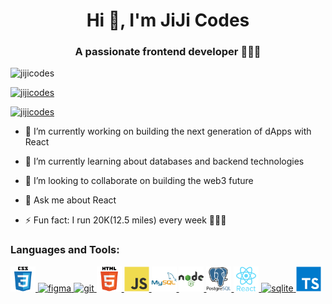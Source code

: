 <h1 align="center">Hi 👋, I'm JiJi Codes</h1>
<h3 align="center">A passionate frontend developer 💫💫💫</h3>


<p align="left"> <img src="https://komarev.com/ghpvc/?username=jijicodes&label=Profile%20views&color=0e75b6&style=flat" alt="jijicodes" /> </p>

<p align="left"> <a href="https://twitter.com/jijicodes" target="blank"><img src="https://img.shields.io/twitter/follow/jijicodes?logo=twitter&style=for-the-badge" alt="jijicodes" /></a> </p>

<p align="left"> <a href="https://twitter.com/jijicodes" target="blank"><img width="300" src="https://media.giphy.com/media/v1.Y2lkPTc5MGI3NjExZTNkbDdqMTh4bHhseWd4Z3l6b3R1bm1xb21oa2JlMjA1bHVmeXM2cSZlcD12MV9pbnRlcm5hbF9naWZfYnlfaWQmY3Q9Zw/HzPtbOKyBoBFsK4hyc/giphy.gif" alt="jijicodes" /></a>

- 🔭 I’m currently working on building the next generation of dApps with React

- 🌱 I’m currently learning about databases and backend technologies

- 🥂 I’m looking to collaborate on building the web3 future

- 💬 Ask me about React</p>

- ⚡ Fun fact: I run 20K(12.5 miles) every week 🏃🏻‍♀️
 </p>

<h3 align="left">Languages and Tools:</h3>
<p align="left"> <a href="https://www.w3schools.com/css/" target="_blank" rel="noreferrer"> <img src="https://raw.githubusercontent.com/devicons/devicon/master/icons/css3/css3-original-wordmark.svg" alt="css3" width="40" height="40"/> </a> <a href="https://www.figma.com/" target="_blank" rel="noreferrer"> <img src="https://www.vectorlogo.zone/logos/figma/figma-icon.svg" alt="figma" width="40" height="40"/> </a> <a href="https://git-scm.com/" target="_blank" rel="noreferrer"> <img src="https://www.vectorlogo.zone/logos/git-scm/git-scm-icon.svg" alt="git" width="40" height="40"/> </a> <a href="https://www.w3.org/html/" target="_blank" rel="noreferrer"> <img src="https://raw.githubusercontent.com/devicons/devicon/master/icons/html5/html5-original-wordmark.svg" alt="html5" width="40" height="40"/> </a> <a href="https://developer.mozilla.org/en-US/docs/Web/JavaScript" target="_blank" rel="noreferrer"> <img src="https://raw.githubusercontent.com/devicons/devicon/master/icons/javascript/javascript-original.svg" alt="javascript" width="40" height="40"/> </a> <a href="https://www.mysql.com/" target="_blank" rel="noreferrer"> <img src="https://raw.githubusercontent.com/devicons/devicon/master/icons/mysql/mysql-original-wordmark.svg" alt="mysql" width="40" height="40"/> </a> <a href="https://nodejs.org" target="_blank" rel="noreferrer"> <img src="https://raw.githubusercontent.com/devicons/devicon/master/icons/nodejs/nodejs-original-wordmark.svg" alt="nodejs" width="40" height="40"/> </a> <a href="https://www.postgresql.org" target="_blank" rel="noreferrer"> <img src="https://raw.githubusercontent.com/devicons/devicon/master/icons/postgresql/postgresql-original-wordmark.svg" alt="postgresql" width="40" height="40"/> </a> <a href="https://reactjs.org/" target="_blank" rel="noreferrer"> <img src="https://raw.githubusercontent.com/devicons/devicon/master/icons/react/react-original-wordmark.svg" alt="react" width="40" height="40"/> </a> <a href="https://www.sqlite.org/" target="_blank" rel="noreferrer"> <img src="https://www.vectorlogo.zone/logos/sqlite/sqlite-icon.svg" alt="sqlite" width="40" height="40"/> </a> <a href="https://www.typescriptlang.org/" target="_blank" rel="noreferrer"> <img src="https://raw.githubusercontent.com/devicons/devicon/master/icons/typescript/typescript-original.svg" alt="typescript" width="40" height="40"/> </a> </p>
